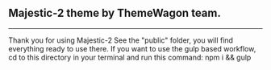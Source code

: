 ## Majestic-2 theme by ThemeWagon team.
---
Thank you for using Majestic-2 See the "public" folder, you will find everything ready to use there. If you want to use the gulp based workflow, cd to this directory in your terminal and run this command: npm i && gulp